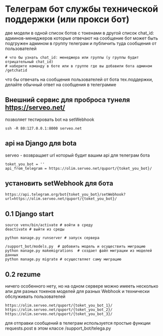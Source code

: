# Телеграм бот службы технической поддержки (или прокси бот)

две модели в одной список ботов с токенами 
в другой список chat_id: админов-менеджеров которые отвечают на сообщение
бот может быть подгружен админом в группу телеграм и публичить туда сообщения от пользователей

```
# что бы узнать chat_id: менеджера или группы (у группы будит отрицательный chat_id) 
# наберите команду в боте или в группе где вы добавили бота админом
/getchatid
```

что бы отвечать на сообщения пользователей от бота тех.поддержки, делайте обычный ответ на сообщения в телеграмме


## Внешний сервис для проброса тунеля https://serveo.net/
позволяет тестировать bot на setWebhook
```
ssh -R 80:127.0.0.1:8000 serveo.net
```

## api на Django для bota
serveo - возвращает url который будит вашим api для телеграм бота
```
toket_you_bot = ''
api_from_telegram = https://olim.serveo.net/quport/{toket_you_bot}/
```

## установить setWebhook для бота
```
https://api.telegram.org/bot{toket_you_bot}/setWebhook?url=https://olim.serveo.net/quport/{toket_you_bot}/
```

## 0.1 Django start

```
source venv/bin/activate # войти в среду
deactivate # выйти из среды

python manage.py runserver # запуск сервера

/support_bot/models.py  # добавить модель и осуществить миграцию
python manage.py makemigrations  # создает файл миграции из моделей данных
python manage.py migrate # осуществляет саму миграцию
```   

## 0.2 rezume
ничего особенного нету, но на одном сервере можно имееть несколько апи для разных токенов моделей
для разных Webhook и технически обслуживать пользователей

```
https://olim.serveo.net/quport/{toket_you_bot_1}/
https://olim.serveo.net/quport/{toket_you_bot_2}/
https://olim.serveo.net/quport/{toket_you_bot_3}/
```

для отправки сообщений в телеграм
используется простые функции requests.post в этом классе /support_bot/telega.py 